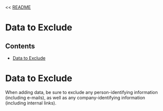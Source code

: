 << [README](./README.md)

# Data to Exclude

## Contents
- [Data to Exclude](#data-to-exclude)

# Data to Exclude
When adding data, be sure to exclude any person-identifying information (including e-mails), as well as any company-identifying information (including internal links).